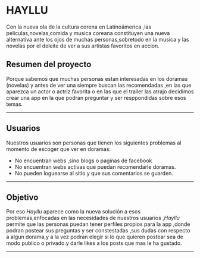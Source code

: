 # HAYLLU

Con la nueva ola de la cultura corena en Latinoámerica ,las peliculas,novelas,comida y musica coreana constituyen una nueva alternativa ante los ojos de muchas personas,sobretodo en la musica y las novelas por el deleite de ver a sus artistas favoritos en accion.

## Resumen del proyecto
Porque sabemos que muchas personas estan interesadas en los doramas (novelas) y antes de ver una siempre buscan las recomendadas ,en las que aparezca un actor o actriz favorita o en las que el trailer las atrajo decidimos crear una app en la que podran preguntar y ser resppondidas sobre esos temas.
***

## Usuarios
Nuestros usuarios son personas que tienen los siguientes problemas al momento de escoger que ver en doramas:
- No encuentran webs ,sino blogs o paginas de facebook
- No encuentran webs activas que puedan recomendarle doramas.
- No pueden loguearse al sitio y que sus comentarios se guarden.

***
## Objetivo
Por eso *Hayllu* aparece como la nueva solución a esos problemas,enfocadas en las necesidades de nuestros usuarios ,*Hayllu* permite que las personas puedan tener perfiles propios para la app ,donde podran postear sus preguntas y ser constestadas ,sus dudas con respecto a algun dorama,y a la vez podran elegir si lo que quieren postear sea de modo publico o privado.y darle likes a los posts que mas  le ha gustado.

***


